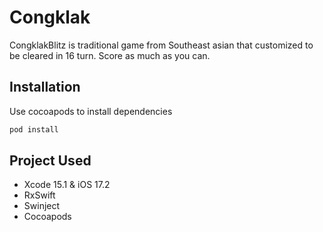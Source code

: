 # Congklak

CongklakBlitz is traditional game from Southeast asian that customized to be cleared in 16 turn. Score as much as you can.

## Installation

Use cocoapods to install dependencies

```bash
pod install
```

## Project Used

- Xcode 15.1 & iOS 17.2
- RxSwift
- Swinject
- Cocoapods

